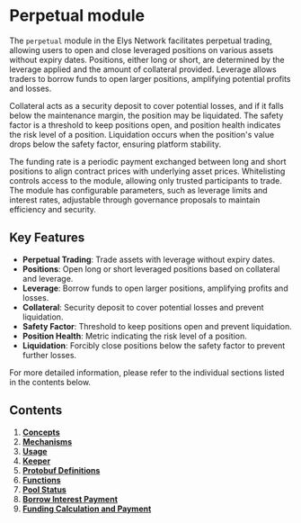 # Perpetual module

The `perpetual` module in the Elys Network facilitates perpetual trading, allowing users to open and close leveraged positions on various assets without expiry dates. Positions, either long or short, are determined by the leverage applied and the amount of collateral provided. Leverage allows traders to borrow funds to open larger positions, amplifying potential profits and losses.

Collateral acts as a security deposit to cover potential losses, and if it falls below the maintenance margin, the position may be liquidated. The safety factor is a threshold to keep positions open, and position health indicates the risk level of a position. Liquidation occurs when the position's value drops below the safety factor, ensuring platform stability.

The funding rate is a periodic payment exchanged between long and short positions to align contract prices with underlying asset prices. Whitelisting controls access to the module, allowing only trusted participants to trade. The module has configurable parameters, such as leverage limits and interest rates, adjustable through governance proposals to maintain efficiency and security.

## Key Features

- **Perpetual Trading**: Trade assets with leverage without expiry dates.
- **Positions**: Open long or short leveraged positions based on collateral and leverage.
- **Leverage**: Borrow funds to open larger positions, amplifying profits and losses.
- **Collateral**: Security deposit to cover potential losses and prevent liquidation.
- **Safety Factor**: Threshold to keep positions open and prevent liquidation.
- **Position Health**: Metric indicating the risk level of a position.
- **Liquidation**: Forcibly close positions below the safety factor to prevent further losses.

For more detailed information, please refer to the individual sections listed in the contents below.

## Contents

1. **[Concepts](01_concepts.md)**
2. **[Mechanisms](02_mechanism.md)**
3. **[Usage](03_usage.md)**
4. **[Keeper](04_keeper.md)**
5. **[Protobuf Definitions](05_protobuf_definitions.md)**
6. **[Functions](06_functions.md)**
7. **[Pool Status](07_pool_status.md)**
8. **[Borrow Interest Payment](08_borrow_interest_payment.md)**
9. **[Funding Calculation and Payment](09_funding_payment.md)**
